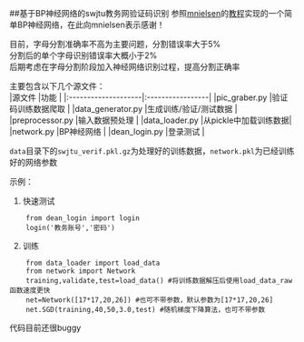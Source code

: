 ##基于BP神经网络的swjtu教务网验证码识别
[](https://github.com/wzbazinga/swjtu-verif-code/blob/master/bp.png)
参照[mnielsen](https://github.com/mnielsen)的[教程](http://neuralnetworksanddeeplearning.com/)实现的一个简单BP神经网络，在此向mnielsen表示感谢！

目前，字母分割准确率不高为主要问题，分割错误率大于5%  
分割后的单个字母识别错误率大概小于2%  
后期考虑在字母分割阶段加入神经网络识别过程，提高分割正确率  
  
 主要包含以下几个源文件：  
 |源文件               |功能                |
 |:--------------------|:-----------------|
 |pic_graber.py       |验证码训练数据爬取     |
 |data_generator.py   |生成训练/验证/测试数据 |
 |preprocessor.py     |输入数据预处理        |
 |data_loader.py      |从pickle中加载训练数据|
 |network.py          |BP神经网络           |
 |dean_login.py       |登录测试             |

`data`目录下的`swjtu_verif.pkl.gz`为处理好的训练数据，`network.pkl`为已经训练好的网络参数  
 
示例：
1. 快速测试
```
	from dean_login import login
	login('教务账号','密码')
```
2. 训练  
```
	from data_loader import load_data
	from network import Network
	training,validate,test=load_data() #将训练数据解压后使用load_data_raw函数速度更快
	net=Network([17*17,20,26]) #也可不带参数，默认参数为[17*17,20,26]
	net.SGD(training,40,50,3.0,test) #随机梯度下降算法，也可不带参数
```


代码目前还很buggy

